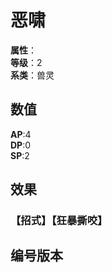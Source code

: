 <script setup>
let list = [
    { number: "SP02-006", url: "/packs/SP02" }
]
</script>

# 恶啸

**属性**：<CardAttribute text="暗"/><br>
**等级**：2<br>
**系类**：兽灵

## 数值

**AP**:4<br>
**DP**:0<br>
**SP**:2

## 效果

### 【招式】【狂暴撕咬】

## 编号版本

<CardNumberBox :list="list"/>